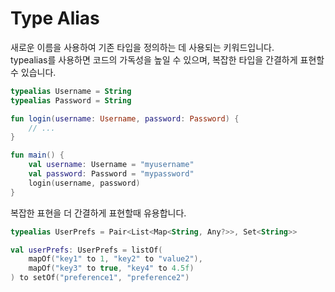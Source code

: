 # Type Alias

새로운 이름을 사용하여 기존 타입을 정의하는 데 사용되는 키워드입니다. \
typealias를 사용하면 코드의 가독성을 높일 수 있으며, 복잡한 타입을 간결하게 표현할 수 있습니다.

```kotlin
typealias Username = String
typealias Password = String

fun login(username: Username, password: Password) {
    // ...
}

fun main() {
    val username: Username = "myusername"
    val password: Password = "mypassword"
    login(username, password)
}

```

복잡한 표현을 더 간결하게 표현할때 유용합니다.

```kotlin
typealias UserPrefs = Pair<List<Map<String, Any?>>, Set<String>>

val userPrefs: UserPrefs = listOf(
    mapOf("key1" to 1, "key2" to "value2"),
    mapOf("key3" to true, "key4" to 4.5f)
) to setOf("preference1", "preference2")

```
